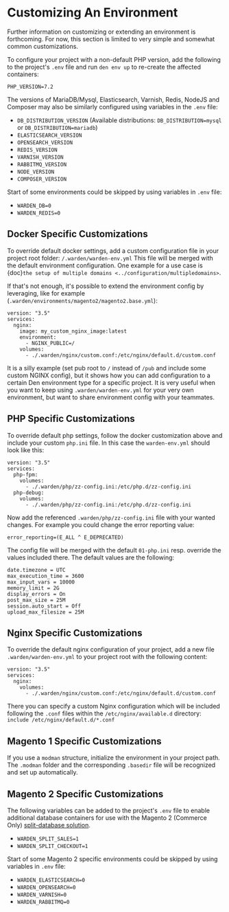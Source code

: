 # Customizing An Environment

Further information on customizing or extending an environment is forthcoming. For now, this section is limited to very simple and somewhat common customizations.

To configure your project with a non-default PHP version, add the following to the project's `.env` file and run `den env up` to re-create the affected containers:

    PHP_VERSION=7.2

The versions of MariaDB/Mysql, Elasticsearch, Varnish, Redis, NodeJS and Composer may also be similarly configured using variables in the `.env` file:

  * `DB_DISTRIBUTION_VERSION` (Available distributions: `DB_DISTRIBUTION=mysql` or `DB_DISTRIBUTION=mariadb`)
  * `ELASTICSEARCH_VERSION`
  * `OPENSEARCH_VERSION`
  * `REDIS_VERSION`
  * `VARNISH_VERSION`
  * `RABBITMQ_VERSION`
  * `NODE_VERSION`
  * `COMPOSER_VERSION`

Start of some environments could be skipped by using variables in `.env` file:

  * `WARDEN_DB=0`
  * `WARDEN_REDIS=0`

## Docker Specific Customizations
To override default docker settings, add a custom configuration file in your project root
folder: `/.warden/warden-env.yml`
This file will be merged with the default environment configuration.
One example for a use case is {doc}`the setup of multiple domains <../configuration/multipledomains>`.

If that's not enough, it's possible to extend the environment config by leveraging, like for example (`.warden/environments/magento2/magento2.base.yml`):
```
version: "3.5"
services:
  nginx:
    image: my_custom_nginx_image:latest
    environment:
      - NGINX_PUBLIC=/
    volumes:
      - ./.warden/nginx/custom.conf:/etc/nginx/default.d/custom.conf
```

It is a silly example (set pub root to `/` instead of `/pub` and include some custom NGINX config), but it shows how you can add configuration to a certain Den environment type for a specific project. It is very useful when you want to keep using `.warden/warden-env.yml` for your very own environment, but want to share environment config with your teammates.

## PHP Specific Customizations
To override default php settings, follow the docker customization above and include your custom `php.ini` file.
In this case the `warden-env.yml` should look like this:

```
version: "3.5"
services:
  php-fpm:
    volumes:
      - ./.warden/php/zz-config.ini:/etc/php.d/zz-config.ini
  php-debug:
    volumes:
      - ./.warden/php/zz-config.ini:/etc/php.d/zz-config.ini
```
Now add the referenced `.warden/php/zz-config.ini` file with your wanted changes.
For example you could change the error reporting value:
```
error_reporting=(E_ALL ^ E_DEPRECATED)
```
The config file will be merged with the default `01-php.ini` resp. override the values
included there. The default values are the following:
```
date.timezone = UTC
max_execution_time = 3600
max_input_vars = 10000
memory_limit = 2G
display_errors = On
post_max_size = 25M
session.auto_start = Off
upload_max_filesize = 25M
```
## Nginx Specific Customizations
To override the default nginx configuration of your project, add a new file
`.warden/warden-env.yml` to your project root with the following content:
```
version: "3.5"
services:
  nginx:
    volumes:
      - ./.warden/nginx/custom.conf:/etc/nginx/default.d/custom.conf
```
There you can specify a custom Nginx configuration which will be included following the `.conf` files within the `/etc/nginx/available.d` directory: `include /etc/nginx/default.d/*.conf`

## Magento 1 Specific Customizations

If you use a `modman` structure, initialize the environment in your project path.
The `.modman` folder and the corresponding `.basedir` file will be recognized and set up automatically.

## Magento 2 Specific Customizations

The following variables can be added to the project's `.env` file to enable additional database containers for use with the Magento 2 (Commerce Only) [split-database solution](https://devdocs.magento.com/guides/v2.3/config-guide/multi-master/multi-master.html).

  * `WARDEN_SPLIT_SALES=1`
  * `WARDEN_SPLIT_CHECKOUT=1`

Start of some Magento 2 specific environments could be skipped by using variables in `.env` file:

  * `WARDEN_ELASTICSEARCH=0`
  * `WARDEN_OPENSEARCH=0`
  * `WARDEN_VARNISH=0`
  * `WARDEN_RABBITMQ=0`
